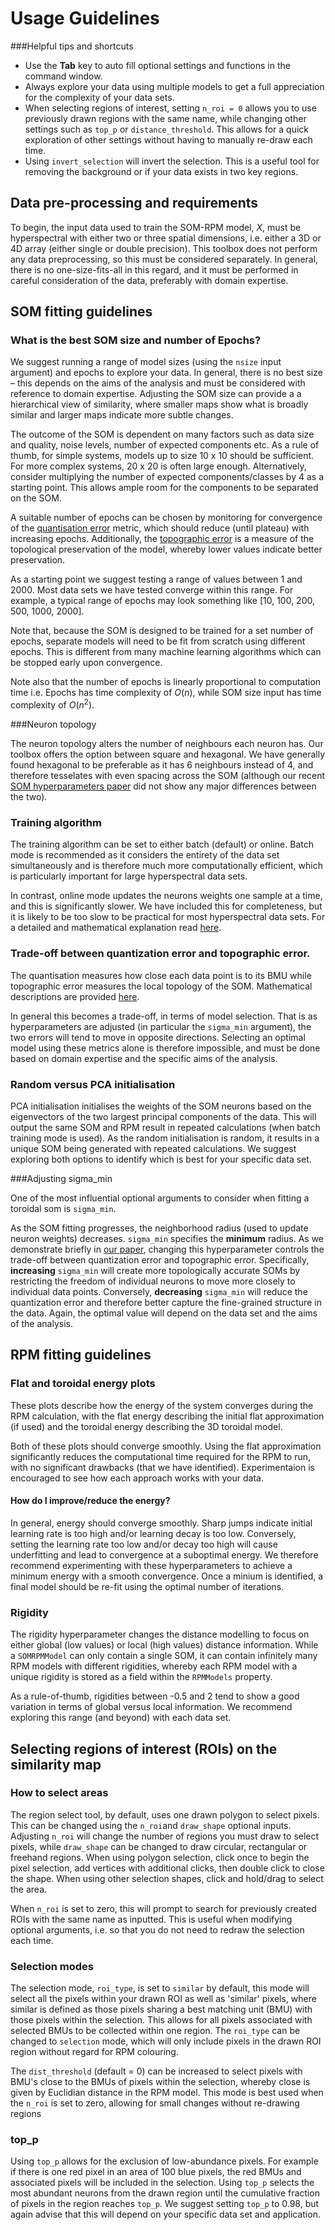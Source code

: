 # Usage Guidelines 

###Helpful tips and shortcuts

- Use the **Tab** key to auto fill optional settings and functions in the command window. 
- Always explore your data using multiple models to get a full appreciation for the 
complexity of your data sets.
- When selecting regions of interest, setting ```n_roi = 0``` allows you to use previously drawn regions with the same name, 
while changing other settings such as ```top_p``` or ```distance_threshold```. This allows for a quick exploration of other settings 
without having to manually re-draw each time.
- Using ```invert_selection``` will invert the selection. This is a useful tool for removing the 
background or if your data exists in two key regions.  

## Data pre-processing and requirements
To begin, the input data used to train the SOM-RPM model, $X$, must be hyperspectral with either two or three spatial dimensions,
i.e. either a 3D or 4D array (either single or double precision). This toolbox does not perform any data preprocessing, so this must be considered separately. In general,
there is no one-size-fits-all in this regard, and it must be performed in careful consideration of the data, preferably with domain expertise.

## SOM fitting guidelines

### What is the best SOM size and number of Epochs?

We suggest running a range of model sizes (using the ```nsize``` input argument) and epochs to explore your data. 
In general, there is no best size – this depends on the aims of the analysis and must be considered 
with reference to domain expertise. Adjusting the SOM size can provide a a hierarchical view of similarity, 
where smaller maps show what is broadly similar and larger maps indicate more subtle changes. 

The outcome of the SOM is dependent on many factors such as data size and quality, noise levels, number of expected components etc.
As a rule of thumb, for simple systems, models up to size 10 x 10 should be sufficient. For more complex systems, 20 x 20 is often large enough. 
Alternatively, consider multiplying the number of expected components/classes by 4 as a starting point. This allows ample room for the components 
to be separated on the SOM.

A suitable number of epochs can be chosen by monitoring for convergence of the [quantisation error](background_theory.md) 
metric, which should reduce (until plateau) with increasing epochs. Additionally, the [topographic error](background_theory.md) 
is a measure of the topological preservation of the model, whereby lower values indicate better preservation.

As a starting point we suggest testing a range of values between 1 and 2000. Most data sets we have tested converge 
within this range. For example, a typical range of epochs may look something like [10, 100, 200, 500, 1000, 2000].

Note that, because the SOM is designed to be trained for a set number of epochs, separate models will need to be fit from 
scratch using different epochs. This is different from many machine learning algorithms which can be stopped early 
upon convergence.

Note also that the number of epochs is linearly proportional to computation time i.e. Epochs has time complexity of *O*(*n*), 
while SOM size input has time complexity of *O*(*n*<sup>2</sup>).  

###Neuron topology

The neuron topology alters the number of neighbours each neuron has. 
Our toolbox offers the option between square and hexagonal.
We have generally found hexagonal to be preferable as it has 6 neighbours instead of 4, and therefore tesselates
with even spacing across the SOM (although our recent [SOM hyperparameters paper](https://doi.org/10.1116/6.0002788)
did not show any major differences between the two).

### Training algorithm
The training algorithm can be set to either batch (default) or online. 
Batch mode is recommended as it considers the entirety of the data set simultaneously and is therefore much more computationally efficient,
which is particularly important for large hyperspectral data sets.
 
In contrast, online mode updates the neurons weights one sample at a time, and this is significantly slower. We have 
included this for completeness, but it is likely to be too slow to be practical for most hyperspectral data sets.
For a detailed and mathematical explanation read [here](background_theory.md). 

### Trade-off between quantization error and topographic error. 
The quantisation measures how close each data point is to its BMU while topographic error
measures the local topology of the SOM. Mathematical descriptions are provided [here](background_theory.md). 

In general this becomes a trade-off, in terms of model selection. That is as hyperparameters are adjusted 
(in particular the ```sigma_min``` argument), the two errors will tend to move in opposite directions. Selecting
an optimal model using these metrics alone is therefore impossible, and must be done based on domain expertise and
the specific aims of the analysis.

### Random versus PCA initialisation 

PCA initialisation initialises the weights of the SOM neurons based on the eigenvectors of the two largest principal components of the data. 
This will output the same SOM and RPM result in repeated calculations (when batch training mode is used). 
As the random initialisation is random, it results in a unique SOM being generated with repeated calculations. We suggest exploring
both options to identify which is best for your specific data set.  

###Adjusting sigma_min

One of the most influential optional arguments to consider when fitting a toroidal som is ```sigma_min```. 

As the SOM fitting progresses, the neighborhood radius (used to update neuron weights) decreases. ```sigma_min```
specifies the **minimum** radius. As we demonstrate briefly in [our paper](https://doi.org/10.1016/j.chemolab.2025.105383), changing this hyperparameter
controls the trade-off between quantization error and topographic error. Specifically, **increasing** ```sigma_min```
will create more topologically accurate SOMs by restricting the freedom of individual neurons to move more closely
to individual data points. Conversely, **decreasing** ```sigma_min``` will reduce the quantization error and therefore
better capture the fine-grained structure in the data. Again, the optimal value will depend on the data set and the
aims of the analysis.

## RPM fitting guidelines

### Flat and toroidal energy plots

These plots describe how the energy of the system converges during the RPM calculation, 
with the flat energy describing the initial flat approximation (if used) and the toroidal energy describing the 3D toroidal model. 

Both of these plots should converge smoothly. Using the flat approximation significantly reduces the computational time required for the RPM to run, 
with no significant drawbacks (that we have identified). Experimentaion is encouraged to see how each approach works with your data. 

#### How do I improve/reduce the energy?

In general, energy should converge smoothly. Sharp jumps indicate initial learning rate is too high and/or learning decay is too low. 
Conversely, setting the learning rate too low and/or decay too high will cause underfitting and lead to convergence at a suboptimal energy.
We therefore recommend experimenting with these hyperparameters to achieve a minimum energy with a smooth convergence.
Once a minium is identified, a final model should be re-fit using the optimal number of iterations.

### Rigidity
The rigidity hyperparameter changes the distance modelling to focus on either global (low values) or local (high values) distance information. 
While a ```SOMRPMModel``` can only contain a single SOM, it can contain infinitely many RPM models with different rigidities, 
whereby each RPM model with a unique rigidity is stored as a field within the ```RPMModels``` property.

As a rule-of-thumb, rigidities between -0.5 and 2 tend to show a good variation in terms of global versus local information. We recommend exploring
this range (and beyond) with each data set.

## Selecting regions of interest (ROIs) on the similarity map

### How to select areas 

The region select tool, by default, uses one drawn polygon to select pixels. This can be changed using the ```n_roi```and ```draw_shape``` 
optional inputs. Adjusting ```n_roi``` will change the number of regions you must draw to select pixels, while ```draw_shape``` can be changed to 
draw circular, rectangular or freehand regions. When using polygon selection, click once to begin the pixel selection, add vertices with 
additional clicks, then double click to close the shape. When using other selection shapes, click and hold/drag to select the area.

When ```n_roi``` is set to zero, this will prompt to search for previously created ROIs with the same name as inputted. This is useful when modifying optional
arguments, i.e. so that you do not need to redraw the selection each time.

### Selection modes
The selection mode, ```roi_type```, is set to ```similar``` by default, this mode will select all the pixels within your drawn ROI as well as 'similar' pixels, 
where similar is defined as those pixels sharing a best matching unit (BMU) with those pixels within the selection. This allows for all pixels associated with 
selected BMUs to be collected within one region. The ```roi_type``` can be changed to ```selection``` mode, which will only include pixels in the drawn ROI region 
without regard for RPM colouring. 

The ```dist_threshold``` (default = 0) can be increased to select pixels with BMU's close to the BMUs of pixels within the selection, 
whereby close is given by Euclidian distance in the RPM model. This mode is best used when the ```n_roi``` is set to zero, allowing for small changes without re-drawing regions

### top_p 
Using ```top_p``` allows for the exclusion of low-abundance pixels. For example if there is one red pixel in an area of 100 blue pixels, the red BMUs and associated 
pixels will be included in the selection. Using ```top_p``` selects the most abundant neurons from the drawn region until the cumulative fraction of pixels 
in the region reaches ```top_p```. We suggest setting ```top_p``` to 0.98, but again advise that this will depend on your specific data set and application. 



   

